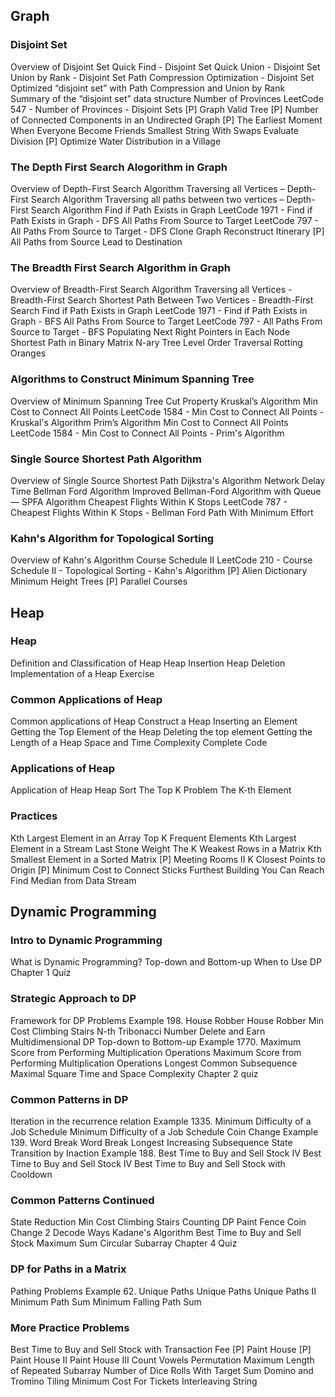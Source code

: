 ## Graph

### Disjoint Set
   Overview of Disjoint Set
   Quick Find - Disjoint Set
   Quick Union - Disjoint Set
   Union by Rank - Disjoint Set
   Path Compression Optimization - Disjoint Set
   Optimized “disjoint set” with Path Compression and Union by Rank
   Summary of the “disjoint set” data structure
   Number of Provinces
   LeetCode 547 - Number of Provinces - Disjoint Sets
   [P] Graph Valid Tree
   [P] Number of Connected Components in an Undirected Graph
   [P] The Earliest Moment When Everyone Become Friends
   Smallest String With Swaps
   Evaluate Division
   [P] Optimize Water Distribution in a Village

### The Depth First Search Alogorithm in Graph
   Overview of Depth-First Search Algorithm
   Traversing all Vertices – Depth-First Search Algorithm
   Traversing all paths between two vertices – Depth-First Search Algorithm
   Find if Path Exists in Graph
   LeetCode 1971 - Find if Path Exists in Graph - DFS
   All Paths From Source to Target
   LeetCode 797 - All Paths From Source to Target - DFS
   Clone Graph
   Reconstruct Itinerary
   [P] All Paths from Source Lead to Destination

### The Breadth First Search Algorithm in Graph
   Overview of Breadth-First Search Algorithm
   Traversing all Vertices - Breadth-First Search
   Shortest Path Between Two Vertices - Breadth-First Search
   Find if Path Exists in Graph
   LeetCode 1971 - Find if Path Exists in Graph - BFS
   All Paths From Source to Target
   LeetCode 797 - All Paths From Source to Target - BFS
   Populating Next Right Pointers in Each Node
   Shortest Path in Binary Matrix
   N-ary Tree Level Order Traversal
   Rotting Oranges

### Algorithms to Construct Minimum Spanning Tree
  Overview of Minimum Spanning Tree
  Cut Property
  Kruskal’s Algorithm
  Min Cost to Connect All Points
  LeetCode 1584 - Min Cost to Connect All Points - Kruskal's Algorithm
  Prim’s Algorithm
  Min Cost to Connect All Points
  LeetCode 1584 - Min Cost to Connect All Points - Prim's Algorithm

### Single Source Shortest Path Algorithm
  Overview of Single Source Shortest Path
  Dijkstra's Algorithm
  Network Delay Time
  Bellman Ford Algorithm
  Improved Bellman-Ford Algorithm with Queue — SPFA Algorithm
  Cheapest Flights Within K Stops
  LeetCode 787 - Cheapest Flights Within K Stops - Bellman Ford
  Path With Minimum Effort

### Kahn's Algorithm for Topological Sorting
  Overview of Kahn's Algorithm
  Course Schedule II
  LeetCode 210 - Course Schedule II - Topological Sorting - Kahn's Algorithm
  [P] Alien Dictionary
  Minimum Height Trees
  [P] Parallel Courses

## Heap

### Heap
  Definition and Classification of Heap
  Heap Insertion
  Heap Deletion
  Implementation of a Heap
  Exercise

### Common Applications of Heap
  Common applications of Heap
  Construct a Heap
  Inserting an Element
  Getting the Top Element of the Heap
  Deleting the top element
  Getting the Length of a Heap
  Space and Time Complexity
  Complete Code

### Applications of Heap
  Application of Heap
  Heap Sort
  The Top K Problem
  The K-th Element

### Practices
  Kth Largest Element in an Array
  Top K Frequent Elements
  Kth Largest Element in a Stream
  Last Stone Weight
  The K Weakest Rows in a Matrix
  Kth Smallest Element in a Sorted Matrix
  [P] Meeting Rooms II
  K Closest Points to Origin
  [P] Minimum Cost to Connect Sticks
  Furthest Building You Can Reach
  Find Median from Data Stream

## Dynamic Programming

### Intro to Dynamic Programming
  What is Dynamic Programming?
  Top-down and Bottom-up
  When to Use DP
  Chapter 1 Quiz

### Strategic Approach to DP
  Framework for DP Problems
  Example 198. House Robber
  House Robber
  Min Cost Climbing Stairs
  N-th Tribonacci Number
  Delete and Earn
  Multidimensional DP
  Top-down to Bottom-up
  Example 1770. Maximum Score from Performing Multiplication Operations
  Maximum Score from Performing Multiplication Operations
  Longest Common Subsequence
  Maximal Square
  Time and Space Complexity
  Chapter 2 quiz

### Common Patterns in DP
  Iteration in the recurrence relation
  Example 1335. Minimum Difficulty of a Job Schedule
  Minimum Difficulty of a Job Schedule
  Coin Change
  Example 139. Word Break
  Word Break
  Longest Increasing Subsequence
  State Transition by Inaction
  Example 188. Best Time to Buy and Sell Stock IV
  Best Time to Buy and Sell Stock IV
  Best Time to Buy and Sell Stock with Cooldown

### Common Patterns Continued
  State Reduction
  Min Cost Climbing Stairs
  Counting DP
  Paint Fence
  Coin Change 2
  Decode Ways
  Kadane's Algorithm
  Best Time to Buy and Sell Stock
  Maximum Sum Circular Subarray
  Chapter 4 Quiz

### DP for Paths in a Matrix
  Pathing Problems
  Example 62. Unique Paths
  Unique Paths
  Unique Paths II
  Minimum Path Sum
  Minimum Falling Path Sum

### More Practice Problems
  Best Time to Buy and Sell Stock with Transaction Fee
  [P] Paint House
  [P] Paint House II
  Paint House III
  Count Vowels Permutation
  Maximum Length of Repeated Subarray
  Number of Dice Rolls With Target Sum
  Domino and Tromino Tiling
  Minimum Cost For Tickets
  Interleaving String